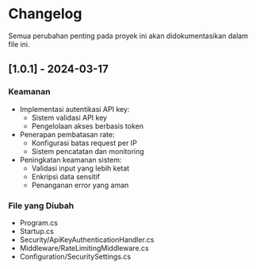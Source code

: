 # Changelog

Semua perubahan penting pada proyek ini akan didokumentasikan dalam file ini.

## [1.0.1] - 2024-03-17

### Keamanan
- Implementasi autentikasi API key:
  * Sistem validasi API key
  * Pengelolaan akses berbasis token
- Penerapan pembatasan rate:
  * Konfigurasi batas request per IP
  * Sistem pencatatan dan monitoring
- Peningkatan keamanan sistem:
  * Validasi input yang lebih ketat
  * Enkripsi data sensitif
  * Penanganan error yang aman

### File yang Diubah
- Program.cs
- Startup.cs
- Security/ApiKeyAuthenticationHandler.cs
- Middleware/RateLimitingMiddleware.cs
- Configuration/SecuritySettings.cs
